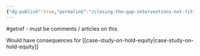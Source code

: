 ```yaml
---
{"dg-publish":true,"permalink":"/closing-the-gap-interventions-not-fitting-context/"}
---
```


#getref - must be comments / articles on this

Would have consequences for [[case-study-on-hold-equity\|case-study-on-hold-equity]]